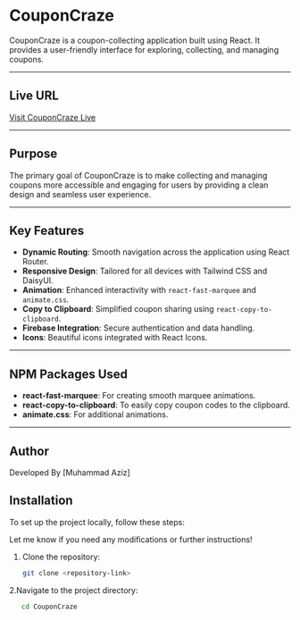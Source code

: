 # CouponCraze

CouponCraze is a coupon-collecting application built using React. It provides a user-friendly interface for exploring, collecting, and managing coupons.

---

## Live URL

[Visit CouponCraze Live](https://discount-pro-ec7f0.web.app/)

---

## Purpose

The primary goal of CouponCraze is to make collecting and managing coupons more accessible and engaging for users by providing a clean design and seamless user experience.

---

## Key Features

- **Dynamic Routing**: Smooth navigation across the application using React Router.
- **Responsive Design**: Tailored for all devices with Tailwind CSS and DaisyUI.
- **Animation**: Enhanced interactivity with `react-fast-marquee` and `animate.css`.
- **Copy to Clipboard**: Simplified coupon sharing using `react-copy-to-clipboard`.
- **Firebase Integration**: Secure authentication and data handling.
- **Icons**: Beautiful icons integrated with React Icons.

---

## NPM Packages Used

- **react-fast-marquee**: For creating smooth marquee animations.
- **react-copy-to-clipboard**: To easily copy coupon codes to the clipboard.
- **animate.css**: For additional animations.

---

## Author

Developed By [Muhammad Aziz]

## Installation

To set up the project locally, follow these steps:

Let me know if you need any modifications or further instructions!


1. Clone the repository:
   ```bash
   git clone <repository-link>

2.Navigate to the project directory:
```bash
   cd CouponCraze
